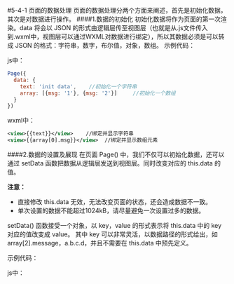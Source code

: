 #5-4-1 页面的数据处理
页面的数据处理分两个方面来阐述，首先是初始化数据，其次是对数据进行操作。
####1.数据的初始化
初始化数据将作为页面的第一次渲染。data 将会以 JSON 的形式由逻辑层传至视图层（也就是从.js文件传入到.wxml中，视图层可以通过WXML对数据进行绑定），所以其数据必须是可以转成 JSON 的格式：字符串，数字，布尔值，对象，数组。
示例代码：

js中：
```js
Page({
  data: {
    text: 'init data',    //初始化一个字符串
    array: [{msg: '1'}, {msg: '2'}]     //初始化一个数组
  }
})
```
wxml中：
```xml
<view>{{text}}</view>    //绑定并显示字符串
<view>{{array[0].msg}}</view>  //绑定并显示数组元素
```


####2.数据的设置及展现
在页面 Page() 中，我们不仅可以初始化数据，还可以通过 setData 函数把数据从逻辑层发送到视图层。同时改变对应的 this.data 的值。

**注意：**
* 直接修改 this.data 无效，无法改变页面的状态，还会造成数据不一致。
* 单次设置的数据不能超过1024kB，请尽量避免一次设置过多的数据。

setData() 函数接受一个对象，以 key，value 的形式表示将 this.data 中的 key 对应的值改变成 value。
其中 key 可以非常灵活，以数据路径的形式给出，如 array[2].message，a.b.c.d，并且不需要在 this.data 中预先定义。

示例代码：

js中：




